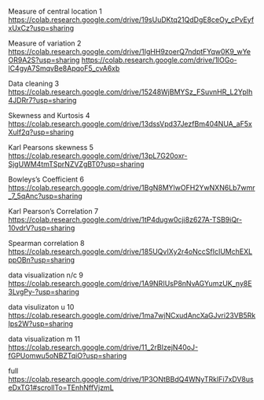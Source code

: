 

Measure of central location 1
https://colab.research.google.com/drive/19sUuDKtq21QdDgE8ceOy_cPvEyfxUxCz?usp=sharing


Measure of variation 2
https://colab.research.google.com/drive/1IgHH9zoerQ7ndptFYqw0K9_wYeOR9A2S?usp=sharing
https://colab.research.google.com/drive/1lOGo-lC4gyA7SmqvBe8ApqoF5_cvA6xb

Data cleaning 3
https://colab.research.google.com/drive/15248WjBMYSz_FSuvnHR_L2YpIh4JDRr7?usp=sharing

Skewness and Kurtosis 4
https://colab.research.google.com/drive/13dssVpd37JezfBm404NUA_aF5xXulf2q?usp=sharing

Karl Pearsons skewness 5
https://colab.research.google.com/drive/13pL7G20oxr-SjgUWM4tmTSprNZVZgBT0?usp=sharing

Bowleys’s Coefficient 6
https://colab.research.google.com/drive/1BgN8MYlwOFH2YwNXN6Lb7wmr_7_5qAnc?usp=sharing

Karl Pearson’s Correlation 7
https://colab.research.google.com/drive/1tP4dugw0cji8z627A-TSB9iQr-10vdrV?usp=sharing

Spearman correlation 8
https://colab.research.google.com/drive/185UQvIXy2r4oNccSfIcIUMchEXLppOBn?usp=sharing

data visualization n/c 9
https://colab.research.google.com/drive/1A9NRIUsP8nNvAGYumzUK_ny8E3LvgPy-?usp=sharing

data visulizaton u 10
https://colab.research.google.com/drive/1ma7wjNCxudAncXaGJvri23VB5RkIps2W?usp=sharing

data visualization m 11
https://colab.research.google.com/drive/11_2rBIzejN40oJ-fGPUomwu5oNBZTqiO?usp=sharing


full
https://colab.research.google.com/drive/1P3ONtBBdQ4WNyTRkIFi7xDV8useDxTG1#scrollTo=TEnhNffVjzmL
